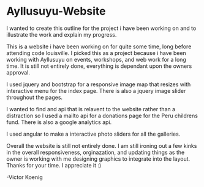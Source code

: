 # Ayllusuyu-Website


I wanted to create this outline for the project 
i have been working on and to illustrate the work and explain my progress.


This is a website i have been working on for quite some time, long before attending code louisville.
I picked this as a project because i have been working with Ayllusuyu on events, workshops, and web work for a long time.
It is still not entirely done, everything is dependant upon the owners approval. 


I used jquery and bootstrap for a responsive image map that resizes with interactive menu for the index page.
There is also a jquery image slider throughout the pages. 

I wanted to find and api that is relavent to the website rather than a distraction so 
I used a mailto api for a donations page for the Peru childrens fund. There is also a google analytics api.

I used angular to make a interactive photo sliders for all the galleries.

Overall the website is still not entirely done. 
I am still ironing out a few kinks in the overall responsiveness, orginazation, and updating things as the owner is
 working with me designing graphics to integrate into the layout. Thanks for your time. I appreciate it :) 

-Victor Koenig
